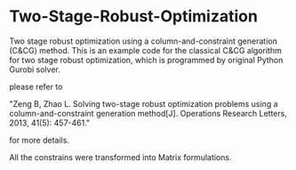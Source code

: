 # Two-Stage-Robust-Optimization
Two stage robust optimization using a column-and-constraint generation (C&amp;CG) method.
This is an example code for the classical C&CG algorithm for two stage robust optimization, which is programmed by original Python Gurobi solver.

please refer to 

"Zeng B, Zhao L. Solving two-stage robust optimization problems using a column-and-constraint generation method[J]. Operations Research Letters, 2013, 41(5): 457-461."

for more details.

All the constrains were transformed into Matrix formulations.
